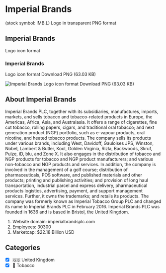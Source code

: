 # Imperial Brands
 (stock symbol: IMB.L) Logo in transparent PNG format

## Imperial Brands
 Logo icon format

### Imperial Brands
 Logo icon format Download PNG (63.03 KB)

![Imperial Brands
 Logo icon format Download PNG (63.03 KB)](/img/orig/IMB.L-f673088e.png)

## About Imperial Brands


Imperial Brands PLC, together with its subsidiaries, manufactures, imports, markets, and sells tobacco and tobacco-related products in Europe, the Americas, Africa, Asia, and Australasia. It offers a range of cigarettes, fine cut tobacco, rolling papers, cigars, and traditional oral tobacco; and next generation product (NGP) portfolio, such as e-vapour products, oral nicotine, and heated tobacco products. The company sells its products under various brands, including West, Davidoff, Gauloises JPS, Winston, Nobel, Lambert & Butler, Kool, Golden Virginia, Rizla, Backwoods, Skruf, Pulze, iD, blu, and Zone X. It also engages in the distribution of tobacco and NGP products for tobacco and NGP product manufacturers; and various non-tobacco and NGP products and services. In addition, the company is involved in the management of a golf course; distribution of pharmaceuticals, POS software, and published materials and other products; printing and publishing activities; and provision of long haul transportation, industrial parcel and express delivery, pharmaceutical products logistics, advertising, payment, and support management services. Further, it owns the trademarks; and retails its products. The company was formerly known as Imperial Tobacco Group PLC and changed its name to Imperial Brands PLC in February 2016. Imperial Brands PLC was founded in 1636 and is based in Bristol, the United Kingdom.

1. Website domain: imperialbrandsplc.com
2. Employees: 30300
3. Marketcap: $22.18 Billion USD


## Categories
- [x] 🇬🇧 United Kingdom
- [x] 🚬 Tobacco

